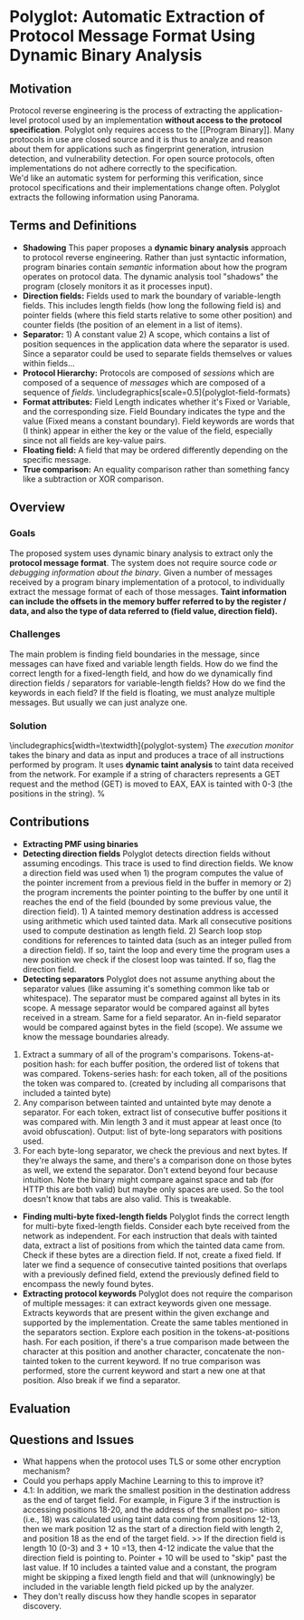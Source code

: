 # Polyglot: Automatic Extraction of Protocol Message Format Using Dynamic Binary Analysis

## Motivation
Protocol reverse engineering is the process of extracting the application-level protocol used by an implementation **without access to the protocol specification**. Polyglot only requires access to the [[Program Binary]].
Many protocols in use are closed source and it is thus to analyze and reason about them for applications such as fingerprint generation, intrusion detection, and vulnerability detection. For open source protocols, often implementations do not adhere correctly to the specification.  
We'd like an automatic system for performing this verification, since protocol specifications and their implementations change often. Polyglot extracts the following information using Panorama. 

## Terms and Definitions
  * **Shadowing** This paper proposes a **dynamic binary analysis** approach to protocol reverse engineering. Rather than just syntactic information, program binaries contain *semantic* information about how the program operates on protocol data. The dynamic analysis tool "shadows" the program (closely monitors it as it processes input).  
  * **Direction fields:** Fields used to mark the boundary of variable-length fields. This includes length fields (how long the following field is) and pointer fields (where this field starts relative to some other position) and counter fields (the position of an element in a list of items).
  * **Separator:** 1) A constant value 2) A scope, which contains a list of position sequences in the application data where the separator is used. Since a separator could be used to separate fields themselves or values within fields...
  * **Protocol Hierarchy:** Protocols are composed of *sessions* which are composed of a sequence of *messages* which are composed of a sequence of *fields*. 
      \includegraphics[scale=0.5]{polyglot-field-formats}
  * **Format attributes:** Field Length indicates whether it's Fixed or Variable, and the corresponding size. Field Boundary indicates the type and the value (Fixed means a constant boundary). Field keywords are words that (I think) appear in either the key or the value of the field, especially since not all fields are key-value pairs. 
  * **Floating field:** A field that may be ordered differently depending on the specific message.
  * **True comparison:** An equality comparison rather than something fancy like a subtraction or XOR comparison.

## Overview

### Goals
The proposed system uses dynamic binary analysis to extract only the **protocol message format**. The system does not require source code *or debugging information about the binary*. Given a number of messages received by a program binary implementation of a protocol, to individually extract the message format of each of those messages. **Taint information can include the offsets in the memory buffer referred to by the register / data, and also the type of data referred to (field value, direction field).**

### Challenges
The main problem is finding field boundaries in the message, since messages can have fixed and variable length fields. How do we find the correct length for a fixed-length field, and how do we dynamically find direction fields / separators for variable-length fields? How do we find the keywords in each field? If the field is floating, we must analyze multiple messages. But usually we can just analyze one. 

### Solution
\includegraphics[width=\textwidth]{polyglot-system}
The *execution monitor* takes the binary and data as input and produces a trace of all instructions performed by program. It uses **dynamic taint analysis** to taint data received from the network. For example if a string of characters represents a GET request and the method (GET) is moved to EAX, EAX is tainted with 0-3 (the positions in the string). 
% 

## Contributions
* **Extracting PMF using binaries**
* **Detecting direction fields**
Polyglot detects direction fields without assuming encodings.
This trace is used to find direction fields. We know a direction field was used when 1) the program computes the value of the pointer increment from a previous field in the buffer in memory or 2) the program increments the pointer pointing to the buffer by one until it reaches the end of the field (bounded by some previous value, the direction field). 1) A tainted memory destination address is accessed using arithmetic which used tainted data. Mark all consecutive positions used to compute destination as length field. 2) Search loop stop conditions for references to tainted data (such as an integer pulled from a direction field). If so, taint the loop and every time the program uses a new position we check if the closest loop was tainted. If so, flag the direction field.
* **Detecting separators**
Polyglot does not assume anything about the separator values (like assuming it's something common like tab or whitespace). The separator must be compared against all bytes in its scope. A message separator would be compared against all bytes received in a stream. Same for a field separator. An in-field separator would be compared against bytes in the field (scope). We assume we know the message boundaries already.
1. Extract a summary of all of the program's comparisons. Tokens-at-position hash: for each buffer position, the ordered list of tokens that was compared. Tokens-series hash: for each token, all of the positions the token was compared to. (created by including all comparisons that included a tainted byte)
1. Any comparison between tainted and untainted byte may denote a separator. For each token, extract list of consecutive buffer positions it was compared with. Min length 3 and it must appear at least once (to avoid obfuscation). Output: list of byte-long separators with positions used. 
1. For each byte-long separator, we check the previous and next bytes. If they're always the same, and there's a comparison done on those bytes as well, we extend the separator. Don't extend beyond four because intuition.
Note the binary might compare against space and tab (for HTTP this are both valid) but maybe only spaces are used. So the tool doesn't know that tabs are also valid. This is tweakable.

* **Finding multi-byte fixed-length fields**
Polyglot finds the correct length for multi-byte fixed-length fields. Consider each byte received from the network as independent. For each instruction that deals with tainted data, extract a list of positions from which the tainted data came from. Check if these bytes are a direction field. If not, create a fixed field. If later we find a sequence of consecutive tainted positions that overlaps with a  previously defined field, extend the previously defined field to encompass the newly found bytes. 
* **Extracting protocol keywords**
Polyglot does not require the comparison of multiple messages: it can extract keywords given one message. Extracts keywords that are present within the given exchange and supported by the implementation. Create the same tables mentioned in the separators section. Explore each position in the tokens-at-positions hash. For each position, if there's a true comparison made between the character at this position and another character, concatenate the non-tainted token to the current keyword. If no true comparison was performed, store the current keyword and start a new one at that position. Also break if we find a separator. 

## Evaluation

## Questions and Issues
  * What happens when the protocol uses TLS or some other encryption mechanism?
  * Could you perhaps apply Machine Learning to this to improve it?
  * 4.1:  In addition, we mark the smallest position in the destination address as the end of target field. For example, in Figure 3 if the instruction is accessing positions 18-20, and the address of the smallest po- sition (i.e., 18) was calculated using taint data coming from positions 12-13, then we mark position 12 as the start of a direction field with length 2, and position 18 as the end of the target field. >> If the direction field is length 10 (0-3) and 3 + 10 =13, then 4-12 indicate the value that the direction field is pointing to. Pointer + 10 will be used to "skip" past the last value. If 10 includes a tainted value and a constant, the program might be skipping a fixed length field and that will (unknowingly) be included in the variable length field picked up by the analyzer.
  * They don't really discuss how they handle scopes in separator discovery.
